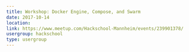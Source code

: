 ```yaml
---
title: Workshop: Docker Engine, Compose, and Swarm
date: 2017-10-14
location: 
link: https://www.meetup.com/Hackschool-Mannheim/events/239901378/
usergroup: hackschool
type: usergroup
---
```

